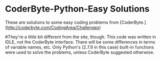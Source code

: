 # CoderByte-Python-Easy Solutions
These are solutions to some easy coding problems from [CoderByte.] (http://coderbyte.com/CodingArea/Challenges)

#They're a little bit different from the site, though.
This code was written in IDLE, not the CoderByte interface. 
There will be some differences in terms of variable names, etc.
Only Python's (2.7.9 in this case) built-in functions were used 
to solve the problems, unless CoderByte suggested otherwise.
